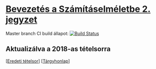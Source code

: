 # [Bevezetés a Számításelméletbe 2. jegyzet](https://bme-notes.github.io/#bsz2)

Master branch CI build állapot: [![Build Status](https://travis-ci.org/bme-notes/bsz2.svg?branch=master)](https://travis-ci.org/bme-notes/bsz2)

## Aktualizálva a 2018-as tételsorra

[[Eredeti tételsor](http://cs.bme.hu/bsz2/bsz2_tetelsor_2018tavasz.pdf)] [[Tárgyhonlap](http://cs.bme.hu/bsz2/)]
